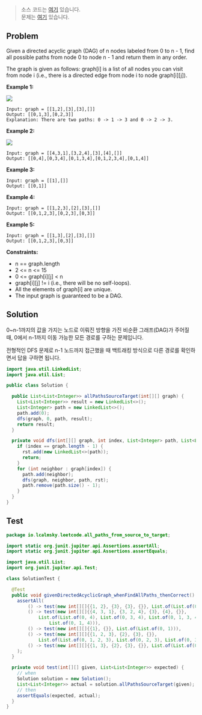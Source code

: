 > 소스 코드는 [여기](https://github.com/lcalmsky/leetcode/blob/master/src/main/java/io/lcalmsky/leetcode/all_paths_from_source_to_target/Solution.java) 있습니다.  
> 문제는 [여기](https://leetcode.com/problems/all-paths-from-source-to-target/) 있습니다.

## Problem

Given a directed acyclic graph (DAG) of n nodes labeled from 0 to n - 1, find all possible paths from node 0 to node n - 1 and return them in any order.

The graph is given as follows: graph[i] is a list of all nodes you can visit from node i (i.e., there is a directed edge from node i to node graph[i][j]).

**Example 1:**

![](https://assets.leetcode.com/uploads/2020/09/28/all_1.jpg)

```text
Input: graph = [[1,2],[3],[3],[]]
Output: [[0,1,3],[0,2,3]]
Explanation: There are two paths: 0 -> 1 -> 3 and 0 -> 2 -> 3.
```

**Example 2:**

![](https://assets.leetcode.com/uploads/2020/09/28/all_2.jpg)

```text
Input: graph = [[4,3,1],[3,2,4],[3],[4],[]]
Output: [[0,4],[0,3,4],[0,1,3,4],[0,1,2,3,4],[0,1,4]]
```

**Example 3:**

```text
Input: graph = [[1],[]]
Output: [[0,1]]
```

**Example 4:**

```text
Input: graph = [[1,2,3],[2],[3],[]]
Output: [[0,1,2,3],[0,2,3],[0,3]]
```

**Example 5:**

```text
Input: graph = [[1,3],[2],[3],[]]
Output: [[0,1,2,3],[0,3]]
```

**Constraints:**

* n == graph.length
* 2 <= n <= 15
* 0 <= graph[i][j] < n
* graph[i][j] != i (i.e., there will be no self-loops).
* All the elements of graph[i] are unique.
* The input graph is guaranteed to be a DAG.

## Solution

0~n-1까지의 값을 가지는 노드로 이뤄진 방향을 가진 비순환 그래프(DAG)가 주어질 때, 0에서 n-1까지 이동 가능한 모든 경로를 구하는 문제입니다.

전형적인 DFS 문제로 n-1 노드까지 접근했을 때 백트래킹 방식으로 다른 경로를 확인하면서 답을 구하면 됩니다. 

```java
import java.util.LinkedList;
import java.util.List;

public class Solution {

  public List<List<Integer>> allPathsSourceTarget(int[][] graph) {
    List<List<Integer>> result = new LinkedList<>();
    List<Integer> path = new LinkedList<>();
    path.add(0);
    dfs(graph, 0, path, result);
    return result;
  }

  private void dfs(int[][] graph, int index, List<Integer> path, List<List<Integer>> rst) {
    if (index == graph.length - 1) {
      rst.add(new LinkedList<>(path));
      return;
    }
    for (int neighbor : graph[index]) {
      path.add(neighbor);
      dfs(graph, neighbor, path, rst);
      path.remove(path.size() - 1);
    }
  }
}

```

## Test

```java
package io.lcalmsky.leetcode.all_paths_from_source_to_target;

import static org.junit.jupiter.api.Assertions.assertAll;
import static org.junit.jupiter.api.Assertions.assertEquals;

import java.util.List;
import org.junit.jupiter.api.Test;

class SolutionTest {

  @Test
  public void givenDirectedAcyclicGraph_whenFindAllPaths_thenCorrect() {
    assertAll(
        () -> test(new int[][]{{1, 2}, {3}, {3}, {}}, List.of(List.of(0, 1, 3), List.of(0, 2, 3))),
        () -> test(new int[][]{{4, 3, 1}, {3, 2, 4}, {3}, {4}, {}},
            List.of(List.of(0, 4), List.of(0, 3, 4), List.of(0, 1, 3, 4), List.of(0, 1, 2, 3, 4),
                List.of(0, 1, 4))),
        () -> test(new int[][]{{1}, {}}, List.of(List.of(0, 1))),
        () -> test(new int[][]{{1, 2, 3}, {2}, {3}, {}},
            List.of(List.of(0, 1, 2, 3), List.of(0, 2, 3), List.of(0, 3))),
        () -> test(new int[][]{{1, 3}, {2}, {3}, {}}, List.of(List.of(0, 1, 2, 3), List.of(0, 3)))
    );
  }

  private void test(int[][] given, List<List<Integer>> expected) {
    // when
    Solution solution = new Solution();
    List<List<Integer>> actual = solution.allPathsSourceTarget(given);
    // then
    assertEquals(expected, actual);
  }
}
```


